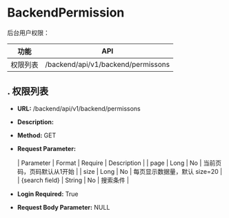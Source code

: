 # BackendPermission

后台用户权限：

| 功能 | API |
| ------ | ------ |
| 权限列表 | /backend/api/v1/backend/permissons |


## . 权限列表

* **URL:** /backend/api/v1/backend/permissons
* **Description:**
* **Method:** GET
* **Request Parameter:**

	| Parameter | Format | Require | Description |
	| page | Long | No | 当前页码，页码默认从1开始 |
	| size | Long | No | 每页显示数据量，默认 size=20 |
	| {search field} | String | No | 搜索条件 |

* **Login Required:** True
* **Request Body Parameter:** NULL